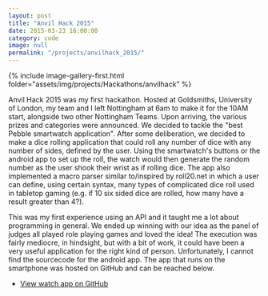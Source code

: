 ```yaml
---
layout: post
title: "Anvil Hack 2015"
date: 2015-03-23 16:00:00
category: code
image: null
permalink: "/projects/anvilhack_2015/"
---
```



<div>
<span class="image left"> {% include image-gallery-first.html folder="assets/img/projects/Hackathons/anvilhack" %}</span>
<p>
Anvil Hack 2015 was my first hackathon. Hosted at Goldsmiths, University of London, my team and I left Nottingham at 6am to make it for the 10AM start, alongside two other Nottingham Teams. Upon arriving, the various prizes and categories were announced. We decided to tackle the "best Pebble smartwatch application". After some deliberation, we decided to make a dice rolling application that could roll any number of dice with any number of sides, defined by the user. Using the smartwatch's buttons or the android app to set up the roll, the watch would then generate the random number as the user shook their wrist as if rolling dice. The app also implemented a macro parser similar to/inspired by roll20.net in which a user can define, using certain syntax, many types of complicated dice roll used in tabletop gaming (e.g. if 10 six sided dice are rolled, how many have a result greater than 4?).</p>
<p>This was my first experience using an API and it taught me a lot about programming in general. We ended up winning with our idea as the panel of judges all played role playing games and loved the idea! The execution was fairly mediocre, in hindsight, but with a bit of work, it could have been a very useful application for the right kind of person. Unfortunately, I cannot find the sourcecode for the android app. The app that runs on the smartphone was hosted on GitHub and can be reached below.
</p>
</div>
<ul class="actions">
    <li><a class="button" target="_blank" href="https://github.com/dave452/AnvilHackDice"><span class="fab fa-github"></span>View watch app on GitHub</a></li>
</ul>
